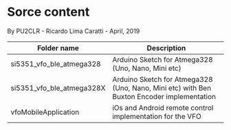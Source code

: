 # Sorce content

By PU2CLR - Ricardo Lima Caratti  - April, 2019

| Folder name | Description | 
| ----------- | ----------- | 
| si5351_vfo_ble_atmega328  | Arduino Sketch for Atmega328 (Uno, Nano, Mini etc) | 
| si5351_vfo_ble_atmega328X | Arduino Sketch for Atmega328 (Uno, Nano, Mini etc) with Ben Buxton Encoder implementation | 
| vfoMobileApplication | iOs and Android remote control implementation for the VFO | 
